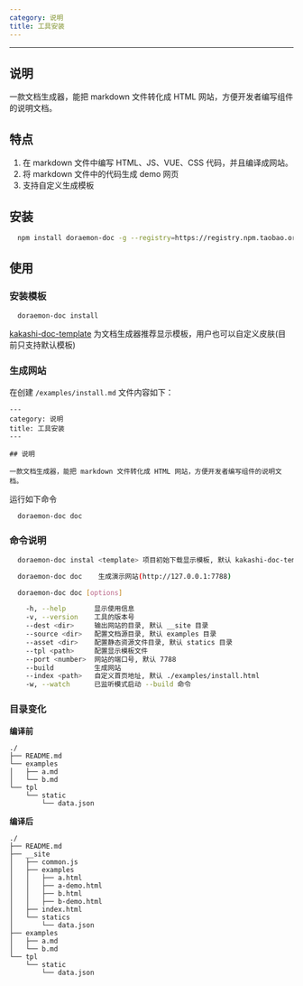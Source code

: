 ```yaml
---
category: 说明
title: 工具安装
---
```

---

## 说明

一款文档生成器，能把 markdown 文件转化成 HTML 网站，方便开发者编写组件的说明文档。

## 特点
1. 在 markdown 文件中编写 HTML、JS、VUE、CSS 代码，并且编译成网站。
2. 将 markdown 文件中的代码生成 demo 网页
3. 支持自定义生成模板

## 安装

```bash
  npm install doraemon-doc -g --registry=https://registry.npm.taobao.org
```

## 使用

### 安装模板
```bash
  doraemon-doc install
```
[kakashi-doc-template](https://github.com/v-kakashi/kakashi-doc-template) 为文档生成器推荐显示模板，用户也可以自定义皮肤(目前只支持默认模板)

### 生成网站

在创建 `/examples/install.md` 文件内容如下：

```
---
category: 说明
title: 工具安装
---

## 说明

一款文档生成器，能把 markdown 文件转化成 HTML 网站，方便开发者编写组件的说明文档。
```

运行如下命令

```bash
  doraemon-doc doc
```


### 命令说明

```bash
  doraemon-doc instal <template> 项目初始下载显示模板, 默认 kakashi-doc-template

  doraemon-doc doc    生成演示网站(http://127.0.0.1:7788)

  doraemon-doc doc [options]

    -h, --help       显示使用信息
    -v, --version    工具的版本号
    --dest <dir>     输出网站的目录, 默认 __site 目录
    --source <dir>   配置文档源目录, 默认 examples 目录
    --asset <dir>    配置静态资源文件目录, 默认 statics 目录
    --tpl <path>     配置显示模板文件
    --port <number>  网站的端口号, 默认 7788
    --build          生成网站
    --index <path>   自定义首页地址, 默认 ./examples/install.html
    -w, --watch      已监听模式启动 --build 命令
```

### 目录变化

**编译前**
```
./
├── README.md
└── examples
│   ├── a.md
│   └── b.md
└── tpl
    └── static
        └── data.json
```

**编译后**
```
./
├── README.md
├── __site
│   ├── common.js
│   ├── examples
│   │   ├── a.html
│   │   ├── a-demo.html
│   │   ├── b.html
│   │   ├── b-demo.html
│   ├── index.html
│   └── statics
│       └── data.json
├── examples
│   ├── a.md
│   └── b.md
└── tpl
    └── static
        └── data.json
```
